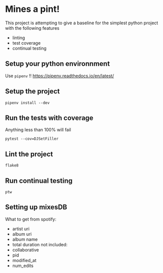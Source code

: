 # Mines a pint!

This project is attempting to give a baseline for the simplest python project with the following features

* linting
* test coverage
* continual testing

## Setup your python environnment

Use `pipenv` !! https://pipenv.readthedocs.io/en/latest/

## Setup the project

`pipenv install --dev`

## Run the tests with coverage

Anything less than 100% will fail

`pytest --cov=DJSetFiller`

## Lint the project

`flake8`

## Run continual testing

`ptw`


## Setting up mixesDB
What to get from spotify:
* artist uri 
* album uri 
* album name 
* total duration
not included:
* collaborative
* pid
* modified_at
* num_edits
